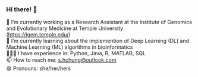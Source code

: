 ### Hi there! 👋

🔭 I’m currently working as a Research Assistant at the Institute of Genomics and Evolutionary Medicine at Temple University<br>
  (https://igem.temple.edu/) <br>
🌱 I’m currently learning about the implemention of Deep Learning (DL) and Machine Learning (ML) algorithms in bioinformatics <br>
👩🏼‍💻 I have experience in: Python, Java, R, MATLAB, SQL <br>
📫 How to reach me: s.hchung@outlook.com <br>
😄 Pronouns: she/her/hers

<!--
**Sarah-Chung/Sarah-Chung** is a ✨ _special_ ✨ repository because its `README.md` (this file) appears on your GitHub profile.

Here are some ideas to get you started:

🔭 I’m currently working as a Research Assistant in the Institute of Genomics and Evolutionary Medicine at Temple University, Philadelphia
🌱 I’m currently learning R
💬 Ask me about evolutionary biology and bioinformatics
📫 How to reach me: s.hchung@outlook.com
😄 Pronouns: she/her/hers
-->
